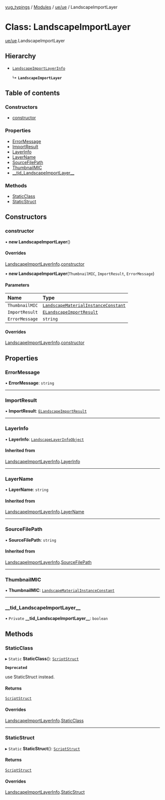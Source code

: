 [yug_typings](../README.md) / [Modules](../modules.md) / [ue/ue](../modules/ue_ue.md) / LandscapeImportLayer

# Class: LandscapeImportLayer

[ue/ue](../modules/ue_ue.md).LandscapeImportLayer

## Hierarchy

- [`LandscapeImportLayerInfo`](ue_ue.LandscapeImportLayerInfo.md)

  ↳ **`LandscapeImportLayer`**

## Table of contents

### Constructors

- [constructor](ue_ue.LandscapeImportLayer.md#constructor)

### Properties

- [ErrorMessage](ue_ue.LandscapeImportLayer.md#errormessage)
- [ImportResult](ue_ue.LandscapeImportLayer.md#importresult)
- [LayerInfo](ue_ue.LandscapeImportLayer.md#layerinfo)
- [LayerName](ue_ue.LandscapeImportLayer.md#layername)
- [SourceFilePath](ue_ue.LandscapeImportLayer.md#sourcefilepath)
- [ThumbnailMIC](ue_ue.LandscapeImportLayer.md#thumbnailmic)
- [\_\_tid\_LandscapeImportLayer\_\_](ue_ue.LandscapeImportLayer.md#__tid_landscapeimportlayer__)

### Methods

- [StaticClass](ue_ue.LandscapeImportLayer.md#staticclass)
- [StaticStruct](ue_ue.LandscapeImportLayer.md#staticstruct)

## Constructors

### constructor

• **new LandscapeImportLayer**()

#### Overrides

[LandscapeImportLayerInfo](ue_ue.LandscapeImportLayerInfo.md).[constructor](ue_ue.LandscapeImportLayerInfo.md#constructor)

• **new LandscapeImportLayer**(`ThumbnailMIC`, `ImportResult`, `ErrorMessage`)

#### Parameters

| Name | Type |
| :------ | :------ |
| `ThumbnailMIC` | [`LandscapeMaterialInstanceConstant`](ue_ue.LandscapeMaterialInstanceConstant.md) |
| `ImportResult` | [`ELandscapeImportResult`](../enums/ue_ue.ELandscapeImportResult.md) |
| `ErrorMessage` | `string` |

#### Overrides

[LandscapeImportLayerInfo](ue_ue.LandscapeImportLayerInfo.md).[constructor](ue_ue.LandscapeImportLayerInfo.md#constructor)

## Properties

### ErrorMessage

• **ErrorMessage**: `string`

___

### ImportResult

• **ImportResult**: [`ELandscapeImportResult`](../enums/ue_ue.ELandscapeImportResult.md)

___

### LayerInfo

• **LayerInfo**: [`LandscapeLayerInfoObject`](ue_ue.LandscapeLayerInfoObject.md)

#### Inherited from

[LandscapeImportLayerInfo](ue_ue.LandscapeImportLayerInfo.md).[LayerInfo](ue_ue.LandscapeImportLayerInfo.md#layerinfo)

___

### LayerName

• **LayerName**: `string`

#### Inherited from

[LandscapeImportLayerInfo](ue_ue.LandscapeImportLayerInfo.md).[LayerName](ue_ue.LandscapeImportLayerInfo.md#layername)

___

### SourceFilePath

• **SourceFilePath**: `string`

#### Inherited from

[LandscapeImportLayerInfo](ue_ue.LandscapeImportLayerInfo.md).[SourceFilePath](ue_ue.LandscapeImportLayerInfo.md#sourcefilepath)

___

### ThumbnailMIC

• **ThumbnailMIC**: [`LandscapeMaterialInstanceConstant`](ue_ue.LandscapeMaterialInstanceConstant.md)

___

### \_\_tid\_LandscapeImportLayer\_\_

• `Private` **\_\_tid\_LandscapeImportLayer\_\_**: `boolean`

## Methods

### StaticClass

▸ `Static` **StaticClass**(): [`ScriptStruct`](ue_ue.ScriptStruct.md)

**`Deprecated`**

use StaticStruct instead.

#### Returns

[`ScriptStruct`](ue_ue.ScriptStruct.md)

#### Overrides

[LandscapeImportLayerInfo](ue_ue.LandscapeImportLayerInfo.md).[StaticClass](ue_ue.LandscapeImportLayerInfo.md#staticclass)

___

### StaticStruct

▸ `Static` **StaticStruct**(): [`ScriptStruct`](ue_ue.ScriptStruct.md)

#### Returns

[`ScriptStruct`](ue_ue.ScriptStruct.md)

#### Overrides

[LandscapeImportLayerInfo](ue_ue.LandscapeImportLayerInfo.md).[StaticStruct](ue_ue.LandscapeImportLayerInfo.md#staticstruct)
